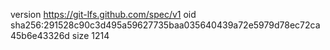version https://git-lfs.github.com/spec/v1
oid sha256:291528c90c3d495a59627735baa035640439a72e5979d78ec72ca45b6e43326d
size 1214
